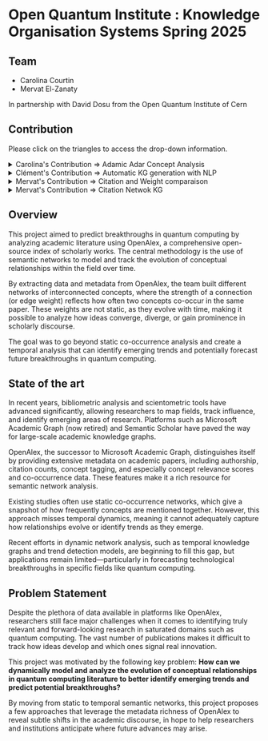 # Open Quantum Institute : Knowledge Organisation Systems Spring 2025

## Team
- Carolina Courtin
- Mervat El-Zanaty

In partnership with David Dosu from the Open Quantum Institute of Cern

## Contribution

Please click on the triangles to access the drop-down information.

<details>
<summary>
Carolina's Contribution => Adamic Adar Concept Analysis
</summary>

For more info, please go to the README in that file.

</details>

<details>
<summary>
Clément's Contribution => Automatic KG generation with NLP
</summary>

## Automatic Knowledge Graph Generation with NLP and Ontology Alignment

This part of the project aims to generate a **Knowledge Graph (KG)** from a collection of quantum computing research paper abstracts. Using Natural Language Processing (NLP) and ontology alignment, we extract structured information in the form of (subject, predicate, object) triples and attempt to align them with a formal **Physics Ontology**. This explores the instanciation of the following research article : "**Generating knowledge graphs by employing NaturalLanguage Processing and Machine Learning techniques within the scholarly domain** " by Dessi and al (availaible in the directory /KG_generation_NLP).

---

### Work Accomplished

- **Entity Extraction**: Named Entity Recognition using SpaCy (`en_core_web_sm`) was successful in annotating abstracts with key entities.
- **Triple Extraction**: Dependency-based extraction of SVO (Subject-Verb-Object) triples worked as expected.
- **Ontology Loading**: The Physics ontology was successfully parsed using `rdflib` in RDF, OWL, and TTL formats.
- **Triple Mapping (Partially)**: Some triples were mapped to ontology terms using exact or partial string matching.

---

### Ontology Description

The physics ontology (`PhySci.ttl`, `physci.rdf`) is a semantic knowledge model of physical science concepts, including:

- **Classes**: `Quantum_Entanglement`, `Black_Hole`, `Quantum_State`, etc.
- **Properties**: `hasName`, `hasDescription`, `partOf`, etc.
- **Instances**: Named examples or cases of phenomena.

We use it to validate or enhance extracted triples. For example, if a triple `(entanglement, affect, state)` is extracted and the ontology has `entanglement` and `state` as classes, this triple gains semantic grounding.

---

### 📁 File Structure

| File / Folder                            | Description                                                        |
| ---------------------------------------- | ------------------------------------------------------------------ |
| `quantum_computing_subtree_papers.csv`   | Source dataset containing abstracts and metadata of papers         |
| `PhySci.ttl`, `physci.rdf`, `physci.owl` | Physics ontology provided in various serialization formats         |
| `[OQI]_Automatic_KG_gen_NLP.ipynb`       | Main notebook for entity/triple extraction and ontology mapping    |
| `Dessì et al. - 2021 - ... .pdf`         | Reference paper for the triple extraction and KG generation method |


---

### ⚙️ How to Run

#### Setup Environment
```bash
pip install pandas spacy rdflib
python -m spacy download en_core_web_sm
``` 
Run the notebook
Open and run [OQI]_Automatic_KG_gen_NLP.ipynb step-by-step.

It will :
-   Loads abstracts
-   Extracts triples
-   Loads the ontology
-   Maps extracted triples to ontology concepts
-   Saves results to CSV
-   Review enhanced_triples.csv. This file contains both raw and ontology-aligned triples.

### Limitations & Future Work
Due to time constraints, several key features of this project remain either partially implemented or left as future improvements. These include:

#### Concept-Based Triple Filtering
We initially attempted to filter and validate extracted triples against the concept lists provided in the paper metadata. However, this approach was unreliable due to:

Surface form mismatches (e.g., "quantum entanglement" vs. "entangled states"),

Synonyms and lexical variations not accounted for.
Future work could include string normalization or embedding-based matching to improve alignment.

#### Date Literal Conversion
Parsing of ontology data using RDFLib triggered repeated errors for non-ISO date formats like '01-07-2019'.
Although some formats were manually fixed or bypassed during parsing, the warnings persist and may affect downstream ontology operations.
Future work: implement a preprocessing step to normalize all date literals before ontology loading.

####  Triple–Ontology Mapping
Triple-to-ontology mapping was only partially realized:

Many triples extracted via NLP did not match ontology terms exactly.

The lack of semantic understanding in string comparison (e.g., "uses" vs. "applies") limited recall.
Future work could leverage:
-   Named entity linking (NEL),
-   Sentence embedding models (e.g., BERT, SBERT),
-   Ontology alignment libraries like LOV, ELK, or OntoPortal.


</details>

<details>
<summary>
Mervat's Contribution => Citation and Weight comparaison
</summary>

### Brief Overview

This part of the project tried to understand the links and trends between the number of citations and the number of papers (weights) for pairs of concepts, that are found in the same paper in a yealy manner.


---

### Work Accomplished

- **Analysis:** Construction of yearly concept co-occurrence graphs, calculation of citation-enriched edge lists, and extraction of metrics such as growth rates, newcomers, and productivity patterns.
- **Visualization:** Generation of figures illustrating key relationships (e.g., superlinear scaling between co-occurrence and citations), citations per article, and time evolution for selected concept pairs.

---

### Results (Key Findings)

- **Superlinear Scaling:** The number of citations for a concept pair increases slightly more than proportionally with the number of co-mentioning articles (slope ≈ 1.10 in log-log regression), indicating a superlinear relationship.
- **No Critical Mass Effect:** Average citations per article remain nearly constant regardless of the pair's total article count, suggesting increased total citations arise from accumulation rather than increased per-paper impact.
- **Growth & Emergence:** The pipeline identifies rapidly growing and "newcomer" concept pairs, highlighting emerging areas of research and shifts in topic prominence within the field.
- **Temporal Proximity:** The Adamic-Adar index enables tracking of how closely related two concepts become over time, providing insights into evolving topic relationships.

---

### Limitations & Future Work

- **API Constraints:** The OpenAlex API imposes rate limits, meaning full-scale data acquisition can be time-consuming, yet it is to have all the details of the dataset you work on to correctly produce the edges files.
- **Limited data:** The OpenAlex API request "counts_by_year", which gives the detailed citation number per year of a paper is limited as it only goes back to maximum 2013. Without it, the analysis wouldn't be correct, since only using the "final" citation count of a paper, wouldn't make us able to compare it fairly with the weight of a pair of concepts in 2010 and 2015 for instance, since the citation count would be from 2025.
- **Subset Analysis:** The current workflow is based on a subset (~26,000 papers); scaling up to the entire field will require a lot more run time.
- **Concept Hierarchy:** The analysis depends on the granularity and quality of the OpenAlex concept hierarchy; refining concept selection or integrating other ontologies could improve result as the current one's aren't always the soundest.
- **Further Metrics:** Future work may include more advanced network metrics, machine learning for trend prediction, or even analysis of triples instead of pairs.

---

### References & Acknowledgements

**Codebase Inspiration** based on the work of David Dosu from the Quantum Institute of CERN, and the work of Thomas Maillart and Thibault Chataing [wazaahhh/breakthroughs](https://github.com/wazaahhh/breakthroughs/).

---


</details>

<details>
<summary>
Mervat's Contribution => Citation Netwok KG
</summary>

### Brief Overview

This part of the project explores citation patterns in the domain of **quantum networks** by constructing yearly knowledge graphs where nodes represent papers and edges represent citations. The aim is to:

- Go beyond OpenAlex's `counts_by_year` (limited to post-2013) to track citations year by year using the actual citing paper's date.
- Use citation counts as a proxy for relevance and create weighted graphs where highly cited papers gain more importance.
- Analyze concept relationships by tracing citations between papers to infer semantic links and their evolution over time (e.g., using co-occurrence or the Jaccard index).

---

### Work Accomplished

- **Data Collection:** Retrieved papers related to the *quantum networks* focal concept and saved them in `quantum_networks_subtree_papers_dates.csv`.
- **Node Selection:** Selected a subset of **20–50 papers** based on title, date, and ID, stored in `nodes.csv`.
- **Graph Construction:**
  - Created `knowledge_graph.ttl` with up to 250 citations per paper, including their URLs.
  - Filtered to intra-pool citations (within the 20–50 selected papers) to create `filtered_citations.ttl`.
- **Visualization:**
  - Built citation graphs with papers as nodes and citations as directed edges.
  - Produced a time-based series of visualizations showing citation evolution (e.g., 1985 alone, then 1985–1995, etc.).
  - Saved outputs in `visualisation/` (for 20 papers) and `visualisation2/` (for 50 papers).
- **Concept Analysis:**  
  - Explored concept relationships via citation paths, including experiments with Jaccard index and co-occurrence metrics.
  - Generated cumulative scores for top concept pairs over time (`top_pairs_over_time.png`).

---

### Key Insights

- **Beyond API Limits:** OpenAlex's `counts_by_year` only goes back to 2013. By using citation metadata and publication dates, this approach allows reconstructing yearly citation graphs further into the past.
- **Citation Weighting:** Citations offer a useful proxy for a paper’s impact; using them as weights in the graph allows identifying key nodes (i.e., foundational papers).
- **Semantic Inference:** Citation links between concept-containing papers help infer evolving relationships between concepts (e.g., A cites B implies a link from concept_A to concept_B).

---

### Limitations & Future Work

- **API Constraints:** The OpenAlex API has rate and time window limitations, which makes large-scale or repeated queries time-consuming.
- **Citation Date Precision:** Using only total citation counts would misrepresent temporal dynamics. For accurate time-aware analysis, the citing paper's publication date is essential.
- **Subset-Based Analysis:** The current prototype works on a small subset (20–50 papers). Scaling to thousands will require optimized processing and storage.
- **Concept Hierarchy Limitations:** OpenAlex's concept ontology sometimes lacks granularity or coherence. Integrating alternative ontologies or manual curation might yield better concept pair tracking.


</details>

## Overview

This project aimed to predict breakthroughs in quantum computing by analyzing academic literature using OpenAlex, a comprehensive open-source index of scholarly works. The central methodology is the use of semantic networks to model and track the evolution of conceptual relationships within the field over time.

By extracting data and metadata from OpenAlex, the team built different networks of interconnected concepts, where the strength of a connection (or edge weight) reflects how often two concepts co-occur in the same paper. These weights are not static, as they evolve with time, making it possible to analyze how ideas converge, diverge, or gain prominence in scholarly discourse.

The goal was to go beyond static co-occurrence analysis and create a temporal analysis that can identify emerging trends and potentially forecast future breakthroughs in quantum computing.

## State of the art

In recent years, bibliometric analysis and scientometric tools have advanced significantly, allowing researchers to map fields, track influence, and identify emerging areas of research. Platforms such as Microsoft Academic Graph (now retired) and Semantic Scholar have paved the way for large-scale academic knowledge graphs.

OpenAlex, the successor to Microsoft Academic Graph, distinguishes itself by providing extensive metadata on academic papers, including authorship, citation counts, concept tagging, and especially concept relevance scores and co-occurrence data. These features make it a rich resource for semantic network analysis.

Existing studies often use static co-occurrence networks, which give a snapshot of how frequently concepts are mentioned together. However, this approach misses temporal dynamics, meaning it cannot adequately capture how relationships evolve or identify trends as they emerge.

Recent efforts in dynamic network analysis, such as temporal knowledge graphs and trend detection models, are beginning to fill this gap, but applications remain limited—particularly in forecasting technological breakthroughs in specific fields like quantum computing.

## Problem Statement

Despite the plethora of data available in platforms like OpenAlex, researchers still face major challenges when it comes to identifying truly relevant and forward-looking research in saturated domains such as quantum computing. The vast number of publications makes it difficult to track how ideas develop and which ones signal real innovation.

This project was motivated by the following key problem:
**How can we dynamically model and analyze the evolution of conceptual relationships in quantum computing literature to better identify emerging trends and predict potential breakthroughs?**

By moving from static to temporal semantic networks, this project proposes a few approaches that leverage the metadata richness of OpenAlex to reveal subtle shifts in the academic discourse, in hope to help researchers and institutions anticipate where future advances may arise.


